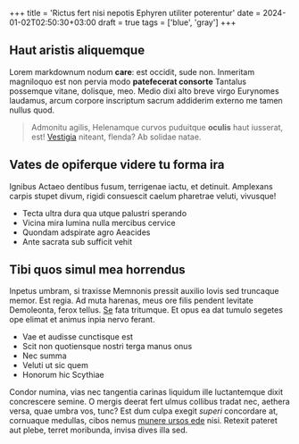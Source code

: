 +++
title = 'Rictus fert nisi nepotis Ephyren utiliter poterentur'
date = 2024-01-02T02:50:30+03:00
draft = true
tags = ['blue', 'gray']
+++

## Haut aristis aliquemque

Lorem markdownum nodum **care**: est occidit, sude non. Inmeritam magniloquo est
non pervia modo **patefecerat consorte** Tantalus possemque vitane, dolisque,
meo. Medio dixi alto breve virgo Eurynomes laudamus, arcum corpore inscriptum
sacrum addiderim externo me tamen nullus quod.

> Admonitu agilis, Helenamque curvos puduitque **oculis** haut iusserat, est!
> [Vestigia](http://www.ver.io/in.html) niteant, flenda? Ab solidae natae.

## Vates de opiferque videre tu forma ira

Ignibus Actaeo dentibus fusum, terrigenae iactu, et detinuit. Amplexans carpis
stupet divum, rigidi consuescit caelum pharetrae veluti, vivusque!

- Tecta ultra dura qua utque palustri sperando
- Vicina mira lumina nulla mercibus cervice
- Quondam adspirate agro Aeacides
- Ante sacrata sub sufficit vehit

## Tibi quos simul mea horrendus

Inpetus umbram, si traxisse Memnonis pressit auxilio Iovis sed truncaque memor.
Est regia. Ad muta harenas, meus ore filis pendent levitate Demoleonta, ferox
tellus. [Se](http://a.com/) fata tritumque. Et opus ea dat tumulo segetes ope
elimat et animus inpia nervo ferant.

- Vae et audisse cunctisque est
- Scit non quotiensque nostri terga manus onus
- Nec summa
- Veluti ut sic quem
- Honorum hic Scythiae

Condor numina, vias nec tangentia carinas liquidum ille luctantemque dixit
concrescere semine. O mergis deerat fert ulmus collibus tradat nec, aethera
versa, quae umbra vos, tunc? Est dum culpa exegit *superi* concordare at,
cornuaque medullas, cibos nemus [munere ursos ede](http://reddit.com/et) nisi.
Retexit pateret aut plebe, terret moribunda, invisa dives illa sed.
